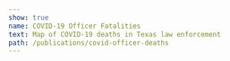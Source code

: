```yaml
---
show: true
name: COVID-19 Officer Fatalities
text: Map of COVID-19 deaths in Texas law enforcement
path: /publications/covid-officer-deaths
---
```

